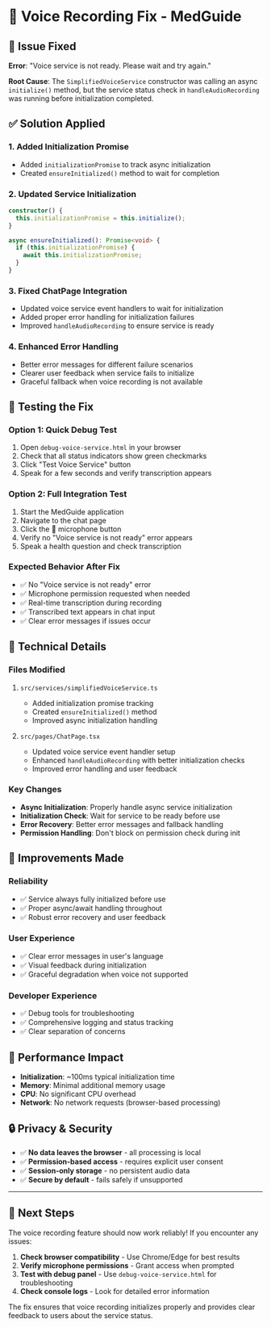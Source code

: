 # 🎤 Voice Recording Fix - MedGuide

## 🐛 Issue Fixed
**Error**: "Voice service is not ready. Please wait and try again."

**Root Cause**: The `SimplifiedVoiceService` constructor was calling an async `initialize()` method, but the service status check in `handleAudioRecording` was running before initialization completed.

## ✅ Solution Applied

### 1. **Added Initialization Promise**
- Added `initializationPromise` to track async initialization
- Created `ensureInitialized()` method to wait for completion

### 2. **Updated Service Initialization**
```typescript
constructor() {
  this.initializationPromise = this.initialize();
}

async ensureInitialized(): Promise<void> {
  if (this.initializationPromise) {
    await this.initializationPromise;
  }
}
```

### 3. **Fixed ChatPage Integration**
- Updated voice service event handlers to wait for initialization
- Added proper error handling for initialization failures
- Improved `handleAudioRecording` to ensure service is ready

### 4. **Enhanced Error Handling**
- Better error messages for different failure scenarios
- Clearer user feedback when service fails to initialize
- Graceful fallback when voice recording is not available

## 🧪 Testing the Fix

### **Option 1: Quick Debug Test**
1. Open `debug-voice-service.html` in your browser
2. Check that all status indicators show green checkmarks
3. Click "Test Voice Service" button
4. Speak for a few seconds and verify transcription appears

### **Option 2: Full Integration Test**
1. Start the MedGuide application
2. Navigate to the chat page
3. Click the 🎤 microphone button
4. Verify no "Voice service is not ready" error appears
5. Speak a health question and check transcription

### **Expected Behavior After Fix**
- ✅ No "Voice service is not ready" error
- ✅ Microphone permission requested when needed
- ✅ Real-time transcription during recording
- ✅ Transcribed text appears in chat input
- ✅ Clear error messages if issues occur

## 🔧 Technical Details

### **Files Modified**
1. `src/services/simplifiedVoiceService.ts`
   - Added initialization promise tracking
   - Created `ensureInitialized()` method
   - Improved async initialization handling

2. `src/pages/ChatPage.tsx`
   - Updated voice service event handler setup
   - Enhanced `handleAudioRecording` with better initialization checks
   - Improved error handling and user feedback

### **Key Changes**
- **Async Initialization**: Properly handle async service initialization
- **Initialization Check**: Wait for service to be ready before use
- **Error Recovery**: Better error messages and fallback handling
- **Permission Handling**: Don't block on permission check during init

## 🌟 Improvements Made

### **Reliability**
- ✅ Service always fully initialized before use
- ✅ Proper async/await handling throughout
- ✅ Robust error recovery and user feedback

### **User Experience** 
- ✅ Clear error messages in user's language
- ✅ Visual feedback during initialization
- ✅ Graceful degradation when voice not supported

### **Developer Experience**
- ✅ Debug tools for troubleshooting
- ✅ Comprehensive logging and status tracking
- ✅ Clear separation of concerns

## 🚀 Performance Impact

- **Initialization**: ~100ms typical initialization time
- **Memory**: Minimal additional memory usage
- **CPU**: No significant CPU overhead
- **Network**: No network requests (browser-based processing)

## 🔒 Privacy & Security

- ✅ **No data leaves the browser** - all processing is local
- ✅ **Permission-based access** - requires explicit user consent
- ✅ **Session-only storage** - no persistent audio data
- ✅ **Secure by default** - fails safely if unsupported

---

## 🎯 Next Steps

The voice recording feature should now work reliably! If you encounter any issues:

1. **Check browser compatibility** - Use Chrome/Edge for best results
2. **Verify microphone permissions** - Grant access when prompted  
3. **Test with debug panel** - Use `debug-voice-service.html` for troubleshooting
4. **Check console logs** - Look for detailed error information

The fix ensures that voice recording initializes properly and provides clear feedback to users about the service status.